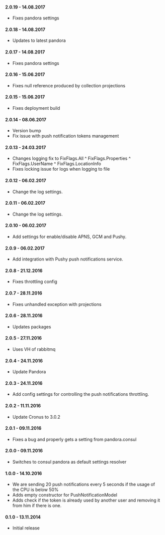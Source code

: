 #### 2.0.19 - 14.08.2017
* Fixes pandora settings

#### 2.0.18 - 14.08.2017
* Updates to latest pandora

#### 2.0.17 - 14.08.2017
* Fixes pandora settings

#### 2.0.16 - 15.06.2017
* Fixes null reference produced by collection projections

#### 2.0.15 - 15.06.2017
* Fixes deployment build

#### 2.0.14 - 08.06.2017
* Version bump
* Fix issue with push notification tokens management

#### 2.0.13 - 24.03.2017
* Changes logging fix to FixFlags.All ^ FixFlags.Properties ^ FixFlags.UserName ^ FixFlags.LocationInfo
* Fixes locking issue for logs when logging to file

#### 2.0.12 - 06.02.2017
* Change the log settings.

#### 2.0.11 - 06.02.2017
* Change the log settings.

#### 2.0.10 - 06.02.2017
* Add settings for enable/disable APNS, GCM and Pushy.

#### 2.0.9 - 06.02.2017
* Add integration with Pushy push notifications service.

#### 2.0.8 - 21.12.2016
* Fixes throttling config

#### 2.0.7 - 28.11.2016
* Fixes unhandled exception with projections

#### 2.0.6 - 28.11.2016
* Updates packages

#### 2.0.5 - 27.11.2016
* Uses VH of rabbitmq

#### 2.0.4 - 24.11.2016
* Update Pandora

#### 2.0.3 - 24.11.2016
* Add config settings for controlling the push notifications throttling.

#### 2.0.2 - 11.11.2016
* Update Cronus to 3.0.2

#### 2.0.1 - 09.11.2016
* Fixes a bug and properly gets a setting from pandora.consul

#### 2.0.0 - 09.11.2016
* Switches to consul pandora as default settings resolver

#### 1.0.0 - 14.10.2016
* We are sending 20 push notifications every 5 seconds if the usage of the CPU is below 50%
* Adds empty constructor for PushNotificationModel
* Adds check if the token is already used by another user and removing it from him if there is one.

#### 0.1.0 - 13.11.2014
* Initial release
